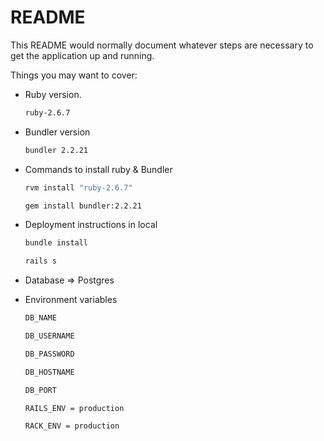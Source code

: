 # README

This README would normally document whatever steps are necessary to get the
application up and running.

Things you may want to cover:

* Ruby version.
  ```sh
  ruby-2.6.7
  ```

* Bundler version
  ```sh
  bundler 2.2.21
  ```

* Commands to install ruby & Bundler 
  ```sh
  rvm install "ruby-2.6.7"
  ```
  ```sh
  gem install bundler:2.2.21
  ```

* Deployment instructions in local
  ```sh
  bundle install
  ```
  ```sh
  rails s
  ```
* Database => Postgres

* Environment variables
  ```sh
  DB_NAME
  ```
  ```sh
  DB_USERNAME
  ```
  ```sh
  DB_PASSWORD
  ```
  ```sh
  DB_HOSTNAME
  ```
  ```sh
  DB_PORT
  ```
  ```sh
  RAILS_ENV = production
  ```
  ```sh
  RACK_ENV = production
  ```
